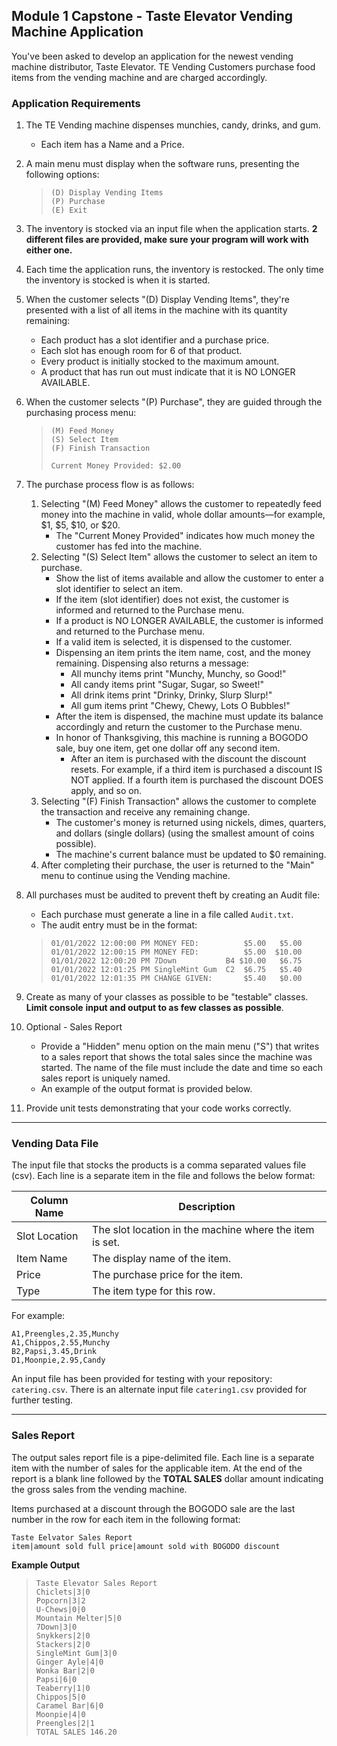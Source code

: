 ## Module 1 Capstone - Taste Elevator Vending Machine Application

You've been asked to develop an application for the newest vending machine distributor,
Taste Elevator.  TE Vending Customers purchase food items from the vending machine and are charged accordingly.


### Application Requirements

1. The TE Vending machine dispenses munchies, candy, drinks, and gum.
   - Each item has a Name and a Price.
2. A main menu must display when the software runs, presenting the following options:
    > ```
    > (D) Display Vending Items
    > (P) Purchase
    > (E) Exit
    > ```
3. The inventory is stocked via an input file when the application starts.  **2 different files are provided, make sure your program will work with either one.**
4. Each time the application runs, the inventory is restocked.  The only time the inventory is stocked is when it is started.
5. When the customer selects "(D) Display Vending Items", they're presented
   with a list of all items in the machine with its quantity remaining:
   
    - Each product has a slot identifier and a purchase price.
    - Each slot has enough room for 6 of that product.
    - Every product is initially stocked to the maximum amount.
    - A product that has run out must indicate that it is NO LONGER AVAILABLE.
6. When the customer selects "(P) Purchase", they are guided through the purchasing
   process menu:
   
    >```
    >(M) Feed Money
    >(S) Select Item
    >(F) Finish Transaction
    >
    > Current Money Provided: $2.00
    >```
7. The purchase process flow is as follows:
    1. Selecting "(M) Feed Money" allows the customer to repeatedly feed money into the
       machine in valid, whole dollar amounts—for example, $1, $5, $10, or $20.
        - The "Current Money Provided" indicates how much money the customer
          has fed into the machine.
    2. Selecting "(S) Select Item" allows the customer to select an item to
       purchase.
        - Show the list of items available and allow the customer to enter
          a slot identifier to select an item.
        - If the item (slot identifier) does not exist, the customer is informed and returned
          to the Purchase menu.
        - If a product is NO LONGER AVAILABLE, the customer is informed and returned to the
          Purchase menu.
        - If a valid item is selected, it is dispensed to the customer.
        - Dispensing an item prints the item name, cost, and the money
          remaining. Dispensing also returns a message:
            - All munchy items print "Munchy, Munchy, so Good!"
            - All candy items print  "Sugar, Sugar, so Sweet!"
            - All drink items print  "Drinky, Drinky, Slurp Slurp!"
            - All gum items print    "Chewy, Chewy, Lots O Bubbles!"
        - After the item is dispensed, the machine must update its balance
          accordingly and return the customer to the Purchase menu.
        - In honor of Thanksgiving, this machine is running a BOGODO sale, buy one 
          item, get one dollar off any second item.
          - After an item is purchased with the discount the discount resets. For example, if a third item is purchased a discount IS NOT applied. If a fourth item is purchased the discount DOES apply, and so on.
    3. Selecting "(F) Finish Transaction" allows the customer to complete the
       transaction and receive any remaining change.
        - The customer's money is returned using nickels, dimes, quarters, and dollars (single dollars)
          (using the smallest amount of coins possible).
        - The machine's current balance must be updated to $0 remaining.
    4. After completing their purchase, the user is returned to the "Main" menu to
       continue using the Vending machine.
8. All purchases must be audited to prevent theft by creating an Audit file:
   - Each purchase must generate a line in a file called `Audit.txt`.
   - The audit entry must be in the format:
    >```
    >01/01/2022 12:00:00 PM MONEY FED:          $5.00   $5.00
    >01/01/2022 12:00:15 PM MONEY FED:          $5.00  $10.00
    >01/01/2022 12:00:20 PM 7Down           B4 $10.00   $6.75
    >01/01/2022 12:01:25 PM SingleMint Gum  C2  $6.75   $5.40
    >01/01/2022 12:01:35 PM CHANGE GIVEN:       $5.40   $0.00
    >```
9. Create as many of your classes as possible to be "testable" classes. **Limit console**
   **input and output to as few classes as possible**.
10. Optional - Sales Report
    - Provide a "Hidden" menu option on the main menu ("S") that writes to a sales
      report that shows the total sales since the machine was started. The name of the
      file must include the date and time so each sales report is uniquely named.
    - An example of the output format is provided below.
11. Provide unit tests demonstrating that your code works correctly.
___
### Vending Data File
The input file that stocks the products is a comma separated values file (csv). Each line is a separate item in the file and follows the below format:

 Column Name   | Description
----------------|-------------
 Slot Location | The slot location in the machine where the item is set.
 Item Name | The display name of the item.
 Price         | The purchase price for the item.
 Type          | The item type for this row.

For example:

```
A1,Preengles,2.35,Munchy
A1,Chippos,2.55,Munchy
B2,Papsi,3.45,Drink
D1,Moonpie,2.95,Candy
```

An input file has been provided for testing with your repository: `catering.csv`.
There is an alternate input file `catering1.csv` provided for further testing.

---
### Sales Report
The output sales report file is a pipe-delimited file. Each line is a separate item with the number of sales for the applicable item. At the end of the report is a blank line followed by the **TOTAL SALES** dollar amount indicating the gross sales from the vending machine.

Items purchased at a discount through the BOGODO sale are the last number in the row for each item in the following format:

```
Taste Eelvator Sales Report
item|amount sold full price|amount sold with BOGODO discount
```


**Example Output**

>```
>Taste Elevator Sales Report
>Chiclets|3|0
>Popcorn|3|2
>U-Chews|0|0
>Mountain Melter|5|0
>7Down|3|0
>Snykkers|2|0
>Stackers|2|0
>SingleMint Gum|3|0
>Ginger Ayle|4|0
>Wonka Bar|2|0
>Papsi|6|0
>Teaberry|1|0
>Chippos|5|0
>Caramel Bar|6|0
>Moonpie|4|0
>Preengles|2|1
>TOTAL SALES 146.20 
>```
